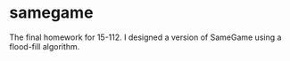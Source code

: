 # samegame
The final homework for 15-112. I designed a version of SameGame using a flood-fill algorithm.
